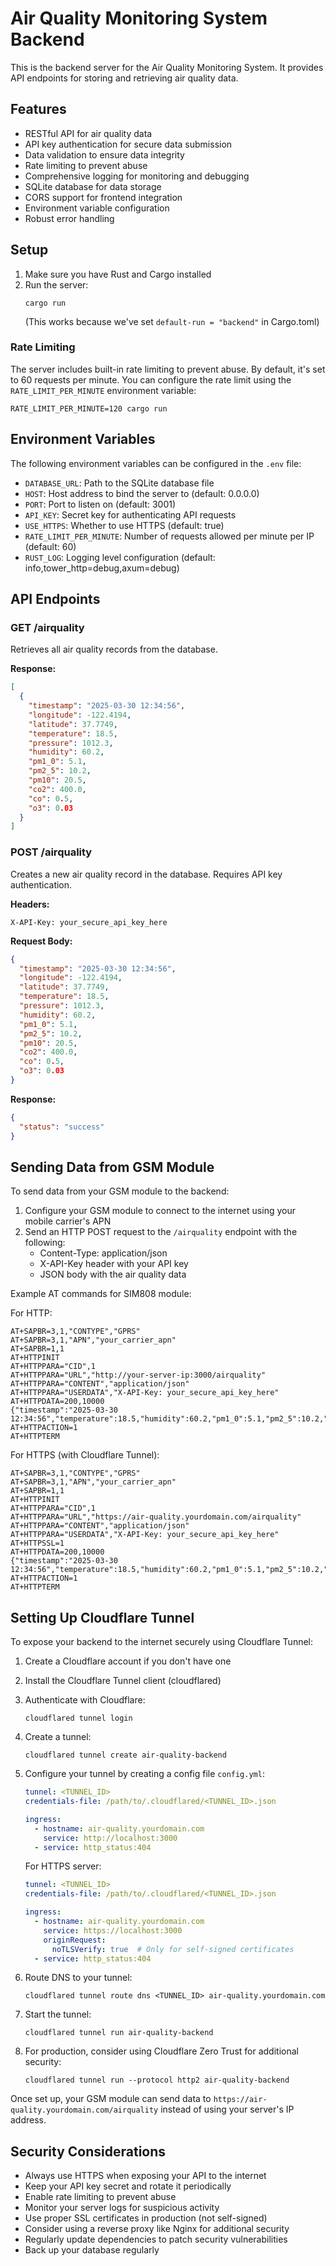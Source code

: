 # Air Quality Monitoring System Backend

This is the backend server for the Air Quality Monitoring System. It provides API endpoints for storing and retrieving air quality data.

## Features

- RESTful API for air quality data
- API key authentication for secure data submission
- Data validation to ensure data integrity
- Rate limiting to prevent abuse
- Comprehensive logging for monitoring and debugging
- SQLite database for data storage
- CORS support for frontend integration
- Environment variable configuration
- Robust error handling

## Setup

1. Make sure you have Rust and Cargo installed
2. Run the server:
   ```
   cargo run
   ```
   (This works because we've set `default-run = "backend"` in Cargo.toml)

### Rate Limiting

The server includes built-in rate limiting to prevent abuse. By default, it's set to 60 requests per minute.
You can configure the rate limit using the `RATE_LIMIT_PER_MINUTE` environment variable:

```
RATE_LIMIT_PER_MINUTE=120 cargo run
```

## Environment Variables

The following environment variables can be configured in the `.env` file:

- `DATABASE_URL`: Path to the SQLite database file
- `HOST`: Host address to bind the server to (default: 0.0.0.0)
- `PORT`: Port to listen on (default: 3001)
- `API_KEY`: Secret key for authenticating API requests
- `USE_HTTPS`: Whether to use HTTPS (default: true)
- `RATE_LIMIT_PER_MINUTE`: Number of requests allowed per minute per IP (default: 60)
- `RUST_LOG`: Logging level configuration (default: info,tower_http=debug,axum=debug)


## API Endpoints

### GET /airquality

Retrieves all air quality records from the database.

**Response:**
```json
[
  {
    "timestamp": "2025-03-30 12:34:56",
    "longitude": -122.4194,
    "latitude": 37.7749,
    "temperature": 18.5,
    "pressure": 1012.3,
    "humidity": 60.2,
    "pm1_0": 5.1,
    "pm2_5": 10.2,
    "pm10": 20.5,
    "co2": 400.0,
    "co": 0.5,
    "o3": 0.03
  }
]
```

### POST /airquality

Creates a new air quality record in the database. Requires API key authentication.

**Headers:**
```
X-API-Key: your_secure_api_key_here
```

**Request Body:**
```json
{
  "timestamp": "2025-03-30 12:34:56",
  "longitude": -122.4194,
  "latitude": 37.7749,
  "temperature": 18.5,
  "pressure": 1012.3,
  "humidity": 60.2,
  "pm1_0": 5.1,
  "pm2_5": 10.2,
  "pm10": 20.5,
  "co2": 400.0,
  "co": 0.5,
  "o3": 0.03
}
```

**Response:**
```json
{
  "status": "success"
}
```

## Sending Data from GSM Module

To send data from your GSM module to the backend:

1. Configure your GSM module to connect to the internet using your mobile carrier's APN
2. Send an HTTP POST request to the `/airquality` endpoint with the following:
   - Content-Type: application/json
   - X-API-Key header with your API key
   - JSON body with the air quality data

Example AT commands for SIM808 module:

For HTTP:
```
AT+SAPBR=3,1,"CONTYPE","GPRS"
AT+SAPBR=3,1,"APN","your_carrier_apn"
AT+SAPBR=1,1
AT+HTTPINIT
AT+HTTPPARA="CID",1
AT+HTTPPARA="URL","http://your-server-ip:3000/airquality"
AT+HTTPPARA="CONTENT","application/json"
AT+HTTPPARA="USERDATA","X-API-Key: your_secure_api_key_here"
AT+HTTPDATA=200,10000
{"timestamp":"2025-03-30 12:34:56","temperature":18.5,"humidity":60.2,"pm1_0":5.1,"pm2_5":10.2,"pm10":20.5,"co2":400.0}
AT+HTTPACTION=1
AT+HTTPTERM
```

For HTTPS (with Cloudflare Tunnel):
```
AT+SAPBR=3,1,"CONTYPE","GPRS"
AT+SAPBR=3,1,"APN","your_carrier_apn"
AT+SAPBR=1,1
AT+HTTPINIT
AT+HTTPPARA="CID",1
AT+HTTPPARA="URL","https://air-quality.yourdomain.com/airquality"
AT+HTTPPARA="CONTENT","application/json"
AT+HTTPPARA="USERDATA","X-API-Key: your_secure_api_key_here"
AT+HTTPSSL=1
AT+HTTPDATA=200,10000
{"timestamp":"2025-03-30 12:34:56","temperature":18.5,"humidity":60.2,"pm1_0":5.1,"pm2_5":10.2,"pm10":20.5,"co2":400.0}
AT+HTTPACTION=1
AT+HTTPTERM
```

## Setting Up Cloudflare Tunnel

To expose your backend to the internet securely using Cloudflare Tunnel:

1. Create a Cloudflare account if you don't have one
2. Install the Cloudflare Tunnel client (cloudflared)
3. Authenticate with Cloudflare:
   ```
   cloudflared tunnel login
   ```
4. Create a tunnel:
   ```
   cloudflared tunnel create air-quality-backend
   ```
5. Configure your tunnel by creating a config file `config.yml`:
   ```yaml
   tunnel: <TUNNEL_ID>
   credentials-file: /path/to/.cloudflared/<TUNNEL_ID>.json

   ingress:
     - hostname: air-quality.yourdomain.com
       service: http://localhost:3000
     - service: http_status:404
   ```

   For HTTPS server:
   ```yaml
   tunnel: <TUNNEL_ID>
   credentials-file: /path/to/.cloudflared/<TUNNEL_ID>.json

   ingress:
     - hostname: air-quality.yourdomain.com
       service: https://localhost:3000
       originRequest:
         noTLSVerify: true  # Only for self-signed certificates
     - service: http_status:404
   ```

6. Route DNS to your tunnel:
   ```
   cloudflared tunnel route dns <TUNNEL_ID> air-quality.yourdomain.com
   ```
7. Start the tunnel:
   ```
   cloudflared tunnel run air-quality-backend
   ```

8. For production, consider using Cloudflare Zero Trust for additional security:
   ```
   cloudflared tunnel run --protocol http2 air-quality-backend
   ```

Once set up, your GSM module can send data to `https://air-quality.yourdomain.com/airquality` instead of using your server's IP address.

## Security Considerations

- Always use HTTPS when exposing your API to the internet
- Keep your API key secret and rotate it periodically
- Enable rate limiting to prevent abuse
- Monitor your server logs for suspicious activity
- Use proper SSL certificates in production (not self-signed)
- Consider using a reverse proxy like Nginx for additional security
- Regularly update dependencies to patch security vulnerabilities
- Back up your database regularly
